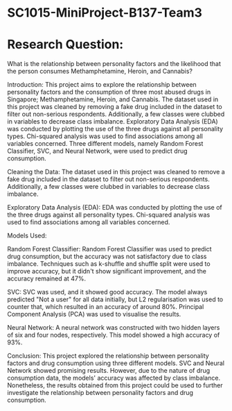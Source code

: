 # SC1015-MiniProject-B137-Team3
# Research Question:
What is the relationship between personality factors and the likelihood that the person consumes Methamphetamine, Heroin, and Cannabis?

Introduction:
This project aims to explore the relationship between personality factors and the consumption of three most abused drugs in Singapore; Methamphetamine, Heroin, and Cannabis. The dataset used in this project was cleaned by removing a fake drug included in the dataset to filter out non-serious respondents. Additionally, a few classes were clubbed in variables to decrease class imbalance. Exploratory Data Analysis (EDA) was conducted by plotting the use of the three drugs against all personality types. Chi-squared analysis was used to find associations among all variables concerned. Three different models, namely Random Forest Classifier, SVC, and Neural Network, were used to predict drug consumption.

Cleaning the Data:
The dataset used in this project was cleaned to remove a fake drug included in the dataset to filter out non-serious respondents. Additionally, a few classes were clubbed in variables to decrease class imbalance.

Exploratory Data Analysis (EDA):
EDA was conducted by plotting the use of the three drugs against all personality types. Chi-squared analysis was used to find associations among all variables concerned.

Models Used:

Random Forest Classifier:
Random Forest Classifier was used to predict drug consumption, but the accuracy was not satisfactory due to class imbalance. Techniques such as k-shuffle and shuffle split were used to improve accuracy, but it didn't show significant improvement, and the accuracy remained at 47%.

SVC:
SVC was used, and it showed good accuracy. The model always predicted "Not a user" for all data initially, but L2 regularisation was used to counter that, which resulted in an accuracy of around 80%. Principal Component Analysis (PCA) was used to visualise the results.

Neural Network:
A neural network was constructed with two hidden layers of six and four nodes, respectively. This model showed a high accuracy of 93%.

Conclusion:
This project explored the relationship between personality factors and drug consumption using three different models. SVC and Neural Network showed promising results. However, due to the nature of drug consumption data, the models' accuracy was affected by class imbalance. Nonetheless, the results obtained from this project could be used to further investigate the relationship between personality factors and drug consumption.
